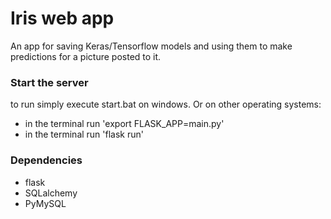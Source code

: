 # Iris web app
An app for saving Keras/Tensorflow models and using them to make predictions for a picture posted to it.

### Start the server
to run simply execute start.bat on windows.
Or on other operating systems:
* in the terminal run 'export FLASK_APP=main.py'
* in the terminal run 'flask run'

### Dependencies
* flask
* SQLalchemy
* PyMySQL